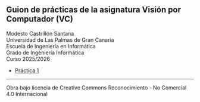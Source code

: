 ## Guion de prácticas de la asignatura Visión por Computador (VC)

Modesto Castrillón Santana  
Universidad de Las Palmas de Gran Canaria  
Escuela de Ingeniería en Informática  
Grado de Ingeniería Informática  
Curso 2025/2026 


- [Práctica 1](P1/README.md)
<!-- hola -->
<!-- - [Práctica 2](P2/README.md) -->
<!-- - [Práctica 3](P3/README.md) -->
<!-- - [Práctica 4](P4/README.md) -->
<!-- - [Práctica 5](P5/README.md) -->
<!-- - [Práctica 6](P6/README.md) -->
<!-- - [Práctica 7](P7/README.md) -->
<!-- - [Trabajo](Trabajo/README.md) -->
***
Obra bajo licencia de Creative Commons Reconocimiento - No Comercial 4.0 Internacional

